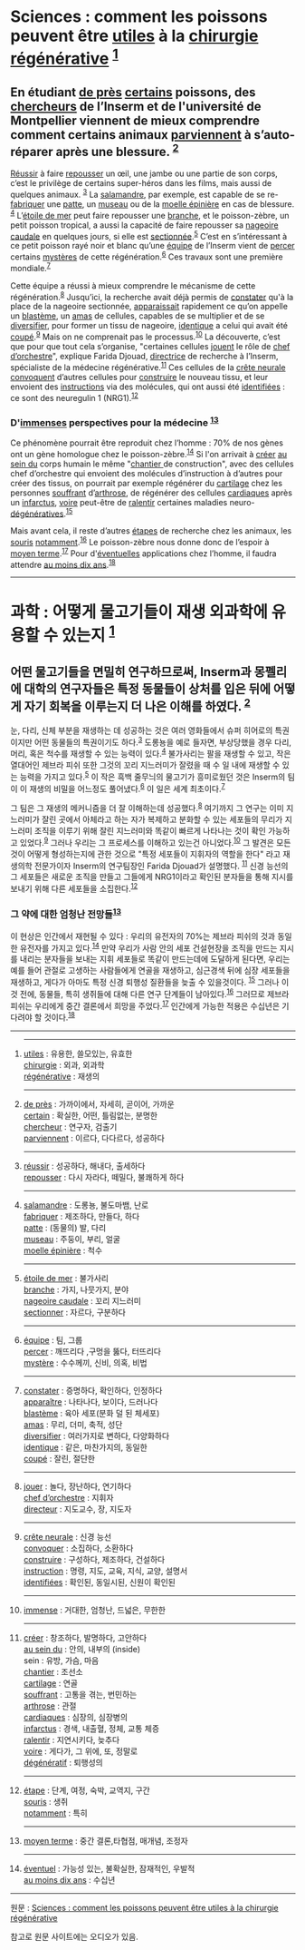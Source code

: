 # Sciences : comment les poissons peuvent être <a name="utiles-sen">[utiles](#utiles)</a> à la <a name='chirurgie-sen'>[chirurgie](#chirurgie)</a> <a name='régénérative-sen'>[régénérative](#régénérative)</a> <sup>[1](#과학--어떻게-물고기들이-재생-외과학에-유용할-수-있는지-1)</sup>
## En étudiant <a name='de-près-sen'>[de près](#de-près)</a> <a name='certains-sen'>[certains](#certains)</a> poissons, des <a name='chercheurs-sen'>[chercheurs](#chercheurs)</a> de l’Inserm et de l'université de Montpellier viennent de mieux comprendre comment certains animaux <a name='parviennent-sen'>[parviennent](#parviennent)</a> à s’auto-réparer après une blessure. <sup>[2](#어떤-물고기들을-면밀히-연구하므로써-Inserm과-몽펠리에-대학의-연구자들은-특정-동물들이-상처를-입은-뒤에-어떻게-자기-회복을-이루는지-더-나은-이해를-하였다-2)</sup>

<a name="3-fr"></a><a name='Réussir-sen'>[Réussir](#Réussir)</a> à faire <a name='repousser-sen'>[repousser](#repousser)</a> un œil, une jambe ou une partie de son corps, c’est le privilège de certains super-héros dans les films, mais aussi de quelques animaux. <sup>[3](#3-ko)</sup>
<a name='4-fr'></a>La <a name='salamandre-sen'>[salamandre](#salamandre)</a>, par exemple, est capable de se re-<a name='fabriquer-sen'>[fabriquer](#fabriquer)</a> une <a name='patte-sen'>[patte](#patte)</a>, un <a name='museau-sen'>[museau](#museau)</a> ou de la <a name='moelle-épinière-sen'>[moelle épinière](#moelle-épinière)</a> en cas de blessure. <sup>[4](#4-ko)</sup> 
<a name='5-fr'></a>L’<a name='étoile-de-mer-sen'>[étoile de mer](#étoile-de-mer)</a> peut faire repousser une <a name='branche-sen'>[branche](#branche)</a>, et le poisson-zèbre, un petit poisson tropical, a aussi la capacité de faire repousser sa <a name='nageoire-caudale-sen'>[nageoire caudale](#nageoire-caudale)</a> en quelques jours, si elle est <a name='sectionnée-sen'>[sectionnée](#sectionnée)</a>.<sup>[5](#5-ko)</sup>
<a name='6-fr'></a>C’est en s’intéressant à ce petit poisson rayé noir et blanc qu’une <a name='équipe-sen'>[équipe](#équipe)</a> de l’Inserm vient de <a name='percer-sen'>[percer](#percer)</a> certains <a name='mystères-sen'>[mystères](#mystères)</a> de cette régénération.<sup>[6](#6-ko)</sup> 
<a name='7-fr'></a>Ces travaux sont une première mondiale.<sup>[7](#7-ko)</sup>
 
<a name='8-fr'></a>Cette équipe a réussi à mieux comprendre le mécanisme de cette régénération.<sup>[8](#8-ko)</sup> 
<a name='9-fr'></a>Jusqu’ici, la recherche avait déjà permis de <a name='constater-sen'>[constater](#constater)</a> qu'à la place de la nageoire sectionnée, <a name='apparaissait-sen'>[apparaissait](#apparaissait)</a> rapidement ce qu’on appelle un <a name='blastème-sen'>[blastème](#blastème)</a>, un <a name='amas-sen'>[amas](#amas)</a> de cellules, capables de se multiplier et de se <a name='diversifier-sen'>[diversifier](#diversifier)</a>, pour former un tissu de nageoire, <a name='identique-sen'>[identique](#identique)</a> a celui qui avait été <a name='coupé-sen'>[coupé](#coupé)</a>.<sup>[9](#9-ko)</sup> 
<a name='10-fr'></a>Mais on ne comprenait pas le processus.<sup>[10](#10-kr)</sup> 
<a name='11-fr'></a>La découverte, c’est que pour que tout cela s’organise, "certaines cellules <a name='jouent-sen'>[jouent](#jouent)</a> le rôle de <a name='chef-d’orchestre-sen'>[chef d’orchestre](#chef-d’orchestre)</a>", explique Farida Djouad, <a name='directrice-sen'>[directrice](#directrice)</a> de recherche à l’Inserm, spécialiste de la médecine régénérative.<sup>[11](#11-ko)</sup> 
<a name='12-fr'></a>Ces cellules de la <a name='crête-neurale-sen'>[crête neurale](#crête-neurale)</a> <a name='convoquent-sen'>[convoquent](#convoquent)</a> d’autres cellules pour <a name='construire-sen'>[construire](#construire)</a> le nouveau tissu, et leur envoient des <a name='instructions-sen'>[instructions](#instructions)</a> via des molécules, qui ont aussi été <a name='identifiées-sen'>[identifiées](#identifiées)</a> : ce sont des neuregulin 1 (NRG1).<sup>[12](#12-ko)</sup>
### D'<a name='immenses-sen'>[immenses](#immenses)</a> perspectives pour la médecine <sup>[13](#그-약에-대한-엄청난-전망들-13)</sup>

<a name='14-fr'></a>Ce phénomène pourrait être reproduit chez l’homme : 70% de nos gènes ont un gène homologue chez le poisson-zèbre.<sup>[14](#14-ko)</sup> 
Si l'on arrivait à <a name='créer-sen'>[créer](#créer)</a> <a name='au-sein-du-sen'>[au sein du](#au-sein-du)</a> corps humain le même "<a name='chantier-sen'>[chantier
](#chantier)</a> de construction", avec des cellules chef d’orchestre qui envoient des molécules d’instruction à d’autres pour créer des tissus, on pourrait par exemple régénérer du <a name='cartilage-sen'>[cartilage](#cartilage)</a> chez les personnes <a name='souffrant-sen'>[souffrant](#souffrant)</a> d’<a name='arthrose-sen'>[arthrose](#arthrose)</a>, de régénérer des cellules <a name='cardiaques-sen'>[cardiaques](#cardiaques)</a> après un <a name='infarctus-sen'>[infarctus](#infarctus)</a>, <a name='voire-sen'>[voire](#voire)</a> peut-être de <a name='ralentir-sen'>[ralentir](#ralentir)</a> certaines maladies neuro-<a name='dégénératives-sen'>[dégénératives](#dégénératives)</a>.<sup>[15](#)</sup>

<a name='16-fr'></a>Mais avant cela, il reste d’autres <a name='étapes-sen'>[étapes](#étapes)</a> de recherche chez les animaux, les <a name='souris-sen'>[souris](#souris)</a> <a name='notamment-sen'>[notamment](#notamment)</a>.<sup>[16](#16-ko)</sup> 
<a name='17-fr'></a>Le poisson-zèbre nous donne donc de l’espoir à <a name='moyen-terme-sen'>[moyen terme](#moyen-terme)</a>.<sup>[17](#17-ko)</sup> 
<a name='18-fr'></a>Pour d'<a name='éventuelles-sen'>[éventuelles](#éventuelles)</a> applications chez l’homme, il faudra attendre <a name='au-moins-dix-ans-sen'>[au moins dix ans](#au-moins-dix-ans)</a>.<sup>[18](#18-ko)</sup>  

---

# 과학 : 어떻게 물고기들이 재생 외과학에 유용할 수 있는지 <sup>[1](#sciences--comment-les-poissons-peuvent-être-utiles-à-la-chirurgie-régénérative-1)</sup>
## 어떤 물고기들을 면밀히 연구하므로써, Inserm과 몽펠리에 대학의 연구자들은 특정 동물들이 상처를 입은 뒤에 어떻게 자기 회복을 이루는지 더 나은 이해를 하였다. <sup>[2](#en-étudiant-de-près-certains-poissons-des-chercheurs-de-linserm-et-de-luniversité-de-montpellier-viennent-de-mieux-comprendre-comment-certains-animaux-parviennent-à-sauto-réparer-après-une-blessure-2)</sup>  
<a name='3-ko'></a>눈, 다리, 신체 부분을 재생하는 데 성공하는 것은 여러 영화들에서 슈퍼 히어로의 특권이지만 어떤 동물들의 특권이기도 하다.<sup>[3](#3-fr)</sup>
<a name='4-ko'></a>도롱뇽을 예로 들자면, 부상당했을 경우 다리, 머리, 혹은 척수를 재생할 수 있는 능력이 있다.<sup>[4](#4-fr)</sup>
<a name='5-ko'></a>불가사리는 팔을 재생할 수 있고, 작은 열대어인 제브라 피쉬 또한 그것의 꼬리 지느러미가 잘렸을 때 수 일 내에 재생할 수 있는 능력을 가지고 있다.<sup>[5](#5-fr)</sup>
<a name='6-ko'></a>이 작은 흑백 줄무늬의 물고기가 흥미로웠던 것은 Inserm의 팀이 이 재생의 비밀을 어느정도 풀어냈다.<sup>[6](#6-fr)</sup>
<a name='7-ko'></a>이 일은 세계 최초이다.<sup>[7](#7-fr)</sup>

<a name='8-ko'></a>그 팀은 그 재생의 메커니즘을 더 잘 이해하는데 성공했다.<sup>[8](#8-fr)</sup>
<a name='9-ko'></a>여기까지 그 연구는 이미 지느러미가 잘린 곳에서 아체라고 하는 자가 복제하고 분화할 수 있는 세포들의 무리가 지느러미 조직을 이루기 위해 잘린 지느러미와 똑같이 빠르게 나타나는 것이 확인 가능하고 있었다.<sup>[9](#9-fr)</sup>
<a name='10-ko'>그러나 우리는 그 프로세스를 이해하고 있는건 아니었다.</a><sup>[10](#10-fr)</sup>
<a name='11-ko'>그 발견은 모든 것이 어떻게 형성하는지에 관한 것으로 "특정 세포들이 지휘자의 역할을 한다" 라고 재생의학 전문가이자 Inserm의 연구팀장인 Farida Djouad가 설명했다. </a><sup>[11](#11-fr)</sup>
<a name='12-ko'>신경 능선의 그 세포들은 새로운 조직을 만들고 그들에게 NRG1이라고 확인된 분자들을 통해 지시를 보내기 위해 다른 세포들을 소집한다.</a><sup>[12](#12-fr)</sup>
### 그 약에 대한 엄청난 전망들<sup>[13](#dimmenses-perspectives-pour-la-médecine-13)</sup>
<a name="14-ko">이 현상은 인간에서 재현될 수 있다 : 우리의 유전자의 70%는 제브라 피쉬의 것과 동일한 유전자를 가지고 있다.</a><sup>[14](#14-fr)</sup>
<a name="15-ko">만약 우리가 사람 안의 세포 건설현장을 조직을 만드는 지시를 내리는 분자들을 보내는 지휘 세포들로 똑같이 만드는데에 도달하게 된다면, 우리는 예를 들어 관절로 고생하는 사람들에게 연골을 재생하고, 심근경색 뒤에 심장 세포들을 재생하고,  게다가 아마도 특정 신경 퇴행성 질환들을 늦출 수 있을것이다. </a><sup>[15](#15-fr)</sup>
<a name="16-ko">그러나 이것 전에, 동물들, 특히 생쥐들에 대해 다른 연구 단계들이 남아있다.</a><sup>[16](#16-fr)</sup>
<a name="17-ko">그러므로 제브라 피쉬는 우리에게 중간 결론에서 희망을 주었다.</a><sup>[17](#17-fr)</sup>
<a name="18-ko">인간에게 가능한 적용은 수십년은 기다려야 할 것이다.</a><sup>[18](#18-fr)</sup>

---
1. ---
    <a name='utiles'>[utiles](#utiles-sen)</a> : 유용한, 쓸모있는, 유효한  
    <a name='chirurgie'>[chirurgie](#chirurgie-sen)</a> : 외과, 외과학  
    <a name='régénérative'>[régénérative](#régénérative-sen)</a> : 재생의  
2. ---
    <a name='de-près'>[de près](#de-près-sen)</a> : 가까이에서, 자세히, 곧이어, 가까운  
    <a name='certains'>[certain](#certains-sen)</a> : 확실한, 어떤, 틀림없는, 분명한  
    <a name='chercheurs'>[chercheur](#chercheurs-sen)</a> : 연구자, 검출기  
    <a name='parviennent'>[parviennent](#parviennent-sen)</a> : 이르다, 다다르다, 성공하다  
3. ---
    <a name='Réussir'>[réussir](#Réussir-sen)</a> : 성공하다, 해내다, 출세하다  
    <a name='repousser'>[repousser](#repousser-sen)</a> : 다시 자라다, 떼밀다, 불쾌하게 하다  
4. ---
    <a name='salamandre'>[salamandre](#salamandre-sen)</a> :  도롱뇽, 불도마뱀, 난로  
    <a name='fabriquer'>[fabriquer](#fabriquer-sen)</a> : 제조하다, 만들다, 하다  
    <a name='patte'>[patte](#patte-sen)</a> : (동물의) 발, 다리  
    <a name='museau'>[museau](#museau-sen)</a> : 주둥이, 부리, 얼굴  
    <a name='moelle-épinière'>[moelle épinière](#moelle-épinière-sen)</a> : 척수   
5. ---
    <a name='étoile-de-mer'>[étoile de mer](#étoile-de-mer-sen)</a> : 불가사리  
    <a name='branche'>[branche](#branche-sen)</a> : 가지, 나뭇가지, 분야  
    <a name='nageoire-caudale'>[nageoire caudale](#nageoire-caudale-sen)</a> : 꼬리 지느러미  
    <a name='sectionnée'>[sectionner](#sectionnée-sen)</a> : 자르다, 구분하다  
6. ---
    <a name='équipe'>[équipe](#équipe-sen)</a> : 팀, 그룹  
    <a name='percer'>[percer](#percer-sen)</a> : 깨뜨리다 ,구멍을 뚫다, 터뜨리다  
    <a name='mystère'>[mystère](#mystère-sen)</a> : 수수께끼, 신비, 의혹, 비법  
9. ---
    <a name='constater'>[constater](#constater-sen)</a> : 증명하다, 확인하다, 인정하다  
    <a name='apparaissait'>[apparaître](#apparaissait-sen)</a> : 나타나다, 보이다, 드러나다  
    <a name='blastème'>[blastème](#blastème-sen)</a> :  육아 세포(분화 덜 된 체세포)  
    <a name='amas'>[amas](#amas-sen)</a> : 무리, 더미, 축적, 성단  
    <a name='diversifier'>[diversifier](#diversifier-sen)</a> : 여러가지로 변하다, 다양화하다   
    <a name='identique'>[identique](#identique-sen)</a> : 같은, 마찬가지의, 동일한  
    <a name='coupé'>[coupé](#coupé-sen)</a> : 잘린, 절단한  
11. ---
    <a name='jouent'>[jouer](#jouent-sen)</a> : 놀다, 장난하다, 연기하다  
    <a name='chef-d’orchestre'>[chef d’orchestre](#chef-d’orchestre-sen)</a> : 지휘자  
    <a name='directrice'>[directeur](#directrice-sen)</a> : 지도교수, 장, 지도자  
12. ---
    <a name='crête-neurale'>[crête neurale](#crête-neurale-sen)</a> : 신경 능선  
    <a name='convoquent'>[convoquer](#convoquent-sen)</a> : 소집하다, 소환하다  
    <a name='construire'>[construire](#construire-sen)</a> : 구성하다, 제조하다, 건설하다  
    <a name='instructions'>[instruction](#instructions-sen)</a> : 명령, 지도, 교육, 지식, 교양, 설명서  
    <a name='identifiées'>[identifiées](#identifiées-sen)</a> : 확인된, 동일시된, 신원이 확인된  
13. ---
    <a name='immenses'>[immense](#immenses-sen)</a> : 거대한, 엄청난, 드넓은, 무한한  
15. ---
    <a name='créer'>[créer](#créer-sen)</a> : 창조하다, 발명하다, 고안하다  
    <a name='au-sein-du'>[au sein du](#au-sein-du-sen)</a> : 안의, 내부의 (inside)  
    sein : 유방, 가슴, 마음  
    <a name='chantier'>[chantier](#chantier-sen)</a> : 조선소  
    <a name='cartilage'>[cartilage](#cartilage-sen)</a> : 연골  
    <a name='souffrant'>[souffrant](#souffrant-sen)</a> : 고통을 겪는, 번민하는  
    <a name='arthrose'>[arthrose](#arthrose-sen)</a> : 관절  
    <a name='cardiaques'>[cardiaques](#cardiaques-sen)</a> : 심장의, 심장병의  
    <a name='infarctus'>[infarctus](#infarctus-sen)</a> : 경색, 내출혈, 정체, 교통 체증  
    <a name='ralentir'>[ralentir](#ralentir-sen)</a> : 지연시키다, 늦추다  
    <a name='voire'>[voire](#voire-sen)</a> : 게다가, 그 위에, 또, 정말로  
    <a name='dégénératives'>[dégénératif](#dégénératives-sen)</a> : 퇴행성의  
16. ---
    <a name='étapes'>[étape](#étapes-sen)</a> : 단계, 여정, 숙박, 교역지, 구간  
    <a name='souris'>[souris](#souris-sen)</a> : 생쥐  
    <a name='notamment'>[notamment](#notamment-sen)</a> : 특히  
17. ---
    <a name='moyen-terme'>[moyen terme](#moyen-terme-sen)</a> : 중간 결론,타협점, 매개념, 조정자  
18. --- 
    <a name='éventuelles'>[éventuel](#éventuelles-sen)</a> : 가능성 있는, 불확실한, 잠재적인, 우발적  
    <a name='au-moins-dix-ans'>[au moins dix ans](#au-moins-dix-ans-sen)</a> : 수십년  

 ---

원문 : [Sciences : comment les poissons peuvent être utiles à la chirurgie régénérative](https://www.francetvinfo.fr/replay-radio/le-billet-vert/sciences-comment-les-poissons-peuvent-etre-utiles-a-la-chirurgie-regenerative_4846587.html)

참고로 원문 사이트에는 오디오가 있음.

